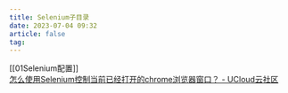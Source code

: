 ```yaml
---
title: Selenium子目录
date: 2023-07-04 09:32
article: false
tag: 
---
```


[[01Selenium配置]]  
[怎么使用Selenium控制当前已经打开的chrome浏览器窗口？ - UCloud云社区](https://www.ucloud.cn/yun/128272.html)
